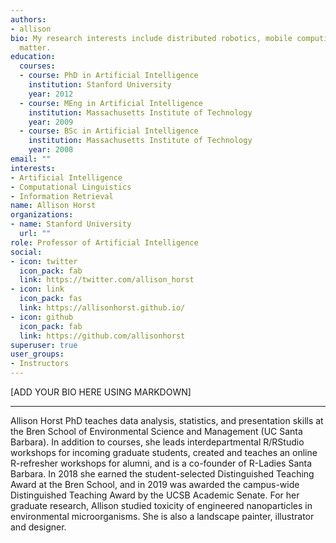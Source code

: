 ```yaml
---
authors:
- allison
bio: My research interests include distributed robotics, mobile computing and programmable
  matter.
education:
  courses:
  - course: PhD in Artificial Intelligence
    institution: Stanford University
    year: 2012
  - course: MEng in Artificial Intelligence
    institution: Massachusetts Institute of Technology
    year: 2009
  - course: BSc in Artificial Intelligence
    institution: Massachusetts Institute of Technology
    year: 2008
email: ""
interests:
- Artificial Intelligence
- Computational Linguistics
- Information Retrieval
name: Allison Horst
organizations:
- name: Stanford University
  url: ""
role: Professor of Artificial Intelligence
social:
- icon: twitter
  icon_pack: fab
  link: https://twitter.com/allison_horst
- icon: link
  icon_pack: fas
  link: https://allisonhorst.github.io/
- icon: github
  icon_pack: fab
  link: https://github.com/allisonhorst
superuser: true
user_groups:
- Instructors
---
```


[ADD YOUR BIO HERE USING MARKDOWN]

***

Allison Horst PhD teaches data analysis, statistics, and presentation skills at the Bren School of Environmental Science and Management (UC Santa Barbara). In addition to courses, she leads interdepartmental R/RStudio workshops for incoming graduate students, created and teaches an online R-refresher workshops for alumni, and is a co-founder of R-Ladies Santa Barbara. In 2018 she earned the student-selected Distinguished Teaching Award at the Bren School, and in 2019 was awarded the campus-wide Distinguished Teaching Award by the UCSB Academic Senate. For her graduate research, Allison studied toxicity of engineered nanoparticles in environmental microorganisms. She is also a landscape painter, illustrator and designer. 
